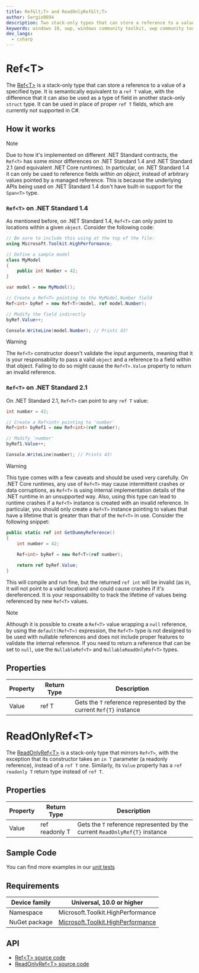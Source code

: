 ```yaml
---
title: Ref&lt;T> and ReadOnlyRef&lt;T>
author: Sergio0694
description: Two stack-only types that can store a reference to a value of a specified type
keywords: windows 10, uwp, windows community toolkit, uwp community toolkit, uwp toolkit, parallel, high performance, net core, net standard
dev_langs:
  - csharp
---
```


# Ref&lt;T>

The [Ref&lt;T>](https://docs.microsoft.com/dotnet/api/microsoft.toolkit.highperformance.ref-1) is a stack-only type that can store a reference to a value of a specified type. It is semantically equivalent to a `ref T` value, with the difference that it can also be used as a type of field in another stack-only `struct` type. It can be used in place of proper `ref T` fields, which are currently not supported in C#.

## How it works

> [!NOTE]
> Due to how it's implemented on different .NET Standard contracts, the `Ref<T>` has some minor differences on .NET Standard 1.4 and .NET Standard 2.1 (and equivalent .NET Core runtimes). In particular, on .NET Standard 1.4 it can only be used to reference fields _within an object_, instead of arbitrary values pointed by a managed reference. This is because the underlying APIs being used on .NET Standard 1.4 don't have built-in support for the `Span<T>` type.

### `Ref<T>` on .NET Standard 1.4

As mentioned before, on .NET Standard 1.4, `Ref<T>` can only point to locations within a given `object`. Consider the following code:

```csharp
// Be sure to include this using at the top of the file:
using Microsoft.Toolkit.HighPerformance;

// Define a sample model
class MyModel
{
    public int Number = 42;
}

var model = new MyModel();

// Create a Ref<T> pointing to the MyModel.Number field
Ref<int> byRef = new Ref<T>(model, ref model.Number);

// Modify the field indirectly
byRef.Value++;

Console.WriteLine(model.Number); // Prints 43!
```

> [!WARNING]
> The `Ref<T>` constructor doesn't validate the input arguments, meaning that it is your responsability to pass a valid `object` and a reference to a field within that object. Failing to do so might cause the `Ref<T>.Value` property to return an invalid reference.

### `Ref<T>` on .NET Standard 2.1

On .NET Standard 2.1, `Ref<T>` can point to any `ref T` value:

```csharp
int number = 42;

// Create a Ref<int> pointing to 'number'
Ref<int> byRef1 = new Ref<int>(ref number);

// Modify 'number'
byRef1.Value++;

Console.WriteLine(number); // Prints 43!
```

> [!WARNING]
> This type comes with a few caveats and should be used very carefully. On .NET Core runtimes, any use of `Ref<T>` may cause intermittent crashes or data corruptions, as `Ref<T>` is using internal implementation details of the .NET runtime in an unsupported way. Also, using this type can lead to runtime crashes if a `Ref<T>` instance is created with an invalid reference. In particular, you should only create a `Ref<T>` instance pointing to values that have a lifetime that is greater than that of the `Ref<T>` in use. Consider the following snippet:

```csharp
public static ref int GetDummyReference()
{
    int number = 42;

    Ref<int> byRef = new Ref<T>(ref number);
        
    return ref byRef.Value;        
}
```

This will compile and run fine, but the returned `ref int` will be invalid (as in, it will not point to a valid location) and could cause crashes if it's dereferenced. It is your responsability to track the lifetime of values being referenced by new `Ref<T>` values.

> [!NOTE]
> Although it is possible to create a `Ref<T>` value wrapping a `null` reference, by using the `default(Ref<T>)` expression, the `Ref<T>` type is not designed to be used with nullable references and does not include proper features to validate the internal reference. If you need to return a reference that can be set to `null`, use the `NullableRef<T>` and `NullableReadOnlyRef<T>` types.

## Properties

| Property | Return Type | Description |
| -- | -- | -- |
| Value | ref T | Gets the `T` reference represented by the current `Ref{T}` instance |

# ReadOnlyRef&lt;T>

The [ReadOnlyRef&lt;T>](https://docs.microsoft.com/dotnet/api/microsoft.toolkit.highperformance.readonlyref-1) is a stack-only type that mirrors `Ref<T>`, with the exception that its constructor takes an `in T` parameter (a readonly reference), instead of a `ref T` one. Similarly, its `Value` property has a `ref readonly T` return type instead of `ref T`. 

## Properties

| Property | Return Type | Description |
| -- | -- | -- |
| Value | ref readonly T | Gets the `T` reference represented by the current `ReadOnlyRef{T}` instance |

## Sample Code

You can find more examples in our [unit tests](https://github.com/Microsoft/WindowsCommunityToolkit//blob/master/UnitTests/UnitTests.HighPerformance.Shared)

## Requirements

| Device family | Universal, 10.0 or higher |
| --- | --- |
| Namespace | Microsoft.Toolkit.HighPerformance |
| NuGet package | [Microsoft.Toolkit.HighPerformance](https://www.nuget.org/packages/Microsoft.Toolkit.HighPerformance/) |

## API

* [Ref&lt;T> source code](https://github.com/Microsoft/WindowsCommunityToolkit//blob/master/Microsoft.Toolkit.HighPerformance)
* [ReadOnlyRef&lt;T> source code](https://github.com/Microsoft/WindowsCommunityToolkit//blob/master/Microsoft.Toolkit.HighPerformance)
